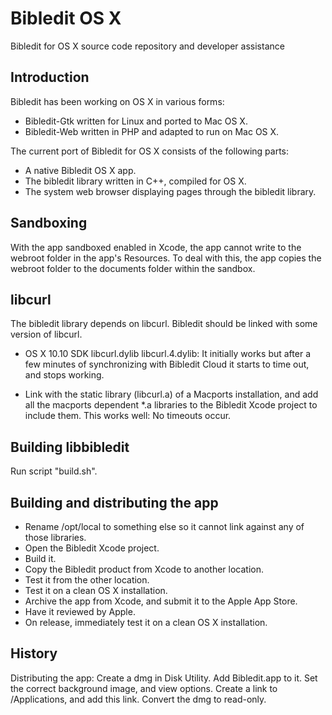 # Bibledit OS X

Bibledit for OS X source code repository and developer assistance

## Introduction

Bibledit has been working on OS X in various forms:
* Bibledit-Gtk written for Linux and ported to Mac OS X.
* Bibledit-Web written in PHP and adapted to run on Mac OS X.

The current port of Bibledit for OS X consists of the following parts:
* A native Bibledit OS X app.
* The bibledit library written in C++, compiled for OS X.
* The system web browser displaying pages through the bibledit library. 

## Sandboxing

With the app sandboxed enabled in Xcode, the app cannot write to the webroot folder in the app's Resources. To deal with this, the app copies the webroot folder to the documents folder within the sandbox.

## libcurl

The bibledit library depends on libcurl. Bibledit should be linked with some version of libcurl. 

* OS X 10.10 SDK libcurl.dylib libcurl.4.dylib: It initially works but after a few minutes of synchronizing with Bibledit Cloud it starts to time out, and stops working.

* Link with the static library (libcurl.a) of a Macports installation, and add all the macports dependent *.a libraries to the Bibledit Xcode project to include them. This works well: No timeouts occur.

## Building libbibledit

Run script "build.sh".

## Building and distributing the app

* Rename /opt/local to something else so it cannot link against any of those libraries.
* Open the Bibledit Xcode project.
* Build it.
* Copy the Bibledit product from Xcode to another location.
* Test it from the other location.
* Test it on a clean OS X installation.
* Archive the app from Xcode, and submit it to the Apple App Store.
* Have it reviewed by Apple.
* On release, immediately test it on a clean OS X installation.

## History

Distributing the app:
Create a dmg in Disk Utility.
Add Bibledit.app to it.
Set the correct background image, and view options.
Create a link to /Applications, and add this link.
Convert the dmg to read-only.

